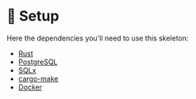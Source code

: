 # 🔧 Setup

Here the dependencies you'll need to use this skeleton:

- [Rust][0]
- [PostgreSQL][1]
- [SQLx][2]
- [cargo-make][3]
- [Docker][4]

[0]: https://www.rust-lang.org/tools/install
[1]: https://www.postgresql.org
[2]: https://github.com/launchbadge/sqlx
[3]: https://github.com/sagiegurari/cargo-make
[4]: https://docs.docker.com

